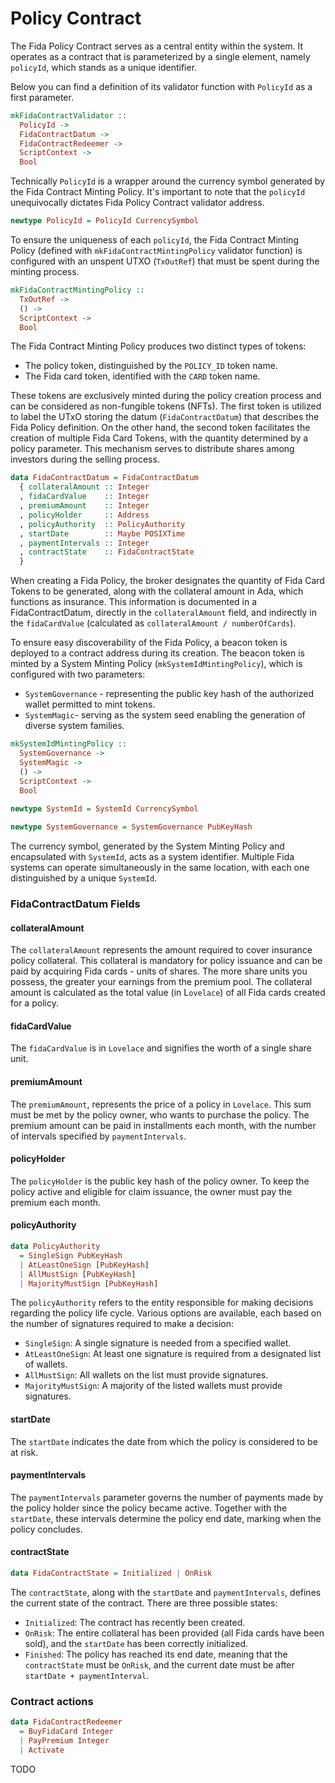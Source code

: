 # Policy Contract

The Fida Policy Contract serves as a central entity within the system. It operates as a contract that is parameterized by a single element, namely `policyId`, which stands as a unique identifier.

Below you can find a definition of its validator function with `PolicyId` as a first parameter.

```haskell
mkFidaContractValidator ::
  PolicyId ->
  FidaContractDatum ->
  FidaContractRedeemer ->
  ScriptContext ->
  Bool
```

Technically `PolicyId` is a wrapper around the currency symbol generated by the Fida Contract Minting Policy. It's important to note that the `policyId` unequivocally dictates Fida Policy Contract validator address.

```haskell
newtype PolicyId = PolicyId CurrencySymbol
```

To ensure the uniqueness of each `policyId`, the Fida Contract Minting Policy (defined with `mkFidaContractMintingPolicy` validator function) is configured with an unspent UTXO (`TxOutRef`) that must be spent during the minting process.&#x20;

```haskell
mkFidaContractMintingPolicy ::
  TxOutRef ->
  () ->
  ScriptContext ->
  Bool
```

The Fida Contract Minting Policy produces two distinct types of tokens:

* The policy token, distinguished by the `POLICY_ID` token name.
* The Fida card token, identified with the `CARD` token name.

These tokens are exclusively minted during the policy creation process and can be considered as non-fungible tokens (NFTs). The first token is utilized to label the UTxO storing the datum (`FidaContractDatum`) that describes the Fida Policy definition. On the other hand, the second token facilitates the creation of multiple Fida Card Tokens, with the quantity determined by a policy parameter. This mechanism serves to distribute shares among investors during the selling process.

```haskell
data FidaContractDatum = FidaContractDatum
  { collateralAmount :: Integer
  , fidaCardValue    :: Integer
  , premiumAmount    :: Integer
  , policyHolder     :: Address
  , policyAuthority  :: PolicyAuthority
  , startDate        :: Maybe POSIXTime
  , paymentIntervals :: Integer
  , contractState    :: FidaContractState
  }
```

When creating a Fida Policy, the broker designates the quantity of Fida Card Tokens to be generated, along with the collateral amount in Ada, which functions as insurance. This information is documented in a FidaContractDatum, directly in the `collateralAmount` field, and indirectly in the `fidaCardValue` (calculated as `collateralAmount / numberOfCards`).

To ensure easy discoverability of the Fida Policy, a beacon token is deployed to a contract address during its creation. The beacon token is minted by a System Minting Policy (`mkSystemIdMintingPolicy`), which is configured with two parameters:

* `SystemGovernance` - representing the public key hash of the authorized wallet permitted to mint tokens.
* `SystemMagic`- serving as the system seed enabling the generation of diverse system families.

```haskell
mkSystemIdMintingPolicy ::
  SystemGovernance ->
  SystemMagic ->
  () ->
  ScriptContext ->
  Bool
  
newtype SystemId = SystemId CurrencySymbol

newtype SystemGovernance = SystemGovernance PubKeyHash
```

The currency symbol, generated by the System Minting Policy and encapsulated with `SystemId`, acts as a system identifier. Multiple Fida systems can operate simultaneously in the same location, with each one distinguished by a unique `SystemId`.

### FidaContractDatum Fields

#### collateralAmount

The `collateralAmount` represents the amount required to cover insurance policy collateral. This collateral is mandatory for policy issuance and can be paid by acquiring Fida cards - units of shares. The more share units you possess, the greater your earnings from the premium pool. The collateral amount is calculated as the total value (in L`ovelace`) of all Fida cards created for a policy.

#### fidaCardValue

The `fidaCardValue` is in `Lovelace` and signifies the worth of a single share unit.

#### premiumAmount

The `premiumAmount`, represents the price of a policy in `Lovelace`. This sum must be met by the policy owner, who wants to purchase the policy. The premium amount can be paid in installments each month, with the number of intervals specified by `paymentIntervals`.

#### policyHolder

The `policyHolder` is the public key hash of the policy owner. To keep the policy active and eligible for claim issuance, the owner must pay the premium each month.

#### policyAuthority

```haskell
data PolicyAuthority
  = SingleSign PubKeyHash
  | AtLeastOneSign [PubKeyHash]
  | AllMustSign [PubKeyHash]
  | MajorityMustSign [PubKeyHash]
```

The `policyAuthority` refers to the entity responsible for making decisions regarding the policy life cycle. Various options are available, each based on the number of signatures required to make a decision:

* `SingleSign`: A single signature is needed from a specified wallet.
* `AtLeastOneSign`: At least one signature is required from a designated list of wallets.
* `AllMustSign`: All wallets on the list must provide signatures.
* `MajorityMustSign`: A majority of the listed wallets must provide signatures.

#### startDate

The `startDate` indicates the date from which the policy is considered to be at risk.

#### paymentIntervals

The `paymentIntervals` parameter governs the number of payments made by the policy holder since the policy became active. Together with the `startDate`, these intervals determine the policy end date, marking when the policy concludes.

#### contractState

```haskell
data FidaContractState = Initialized | OnRisk
```

The `contractState`, along with the `startDate` and `paymentIntervals`, defines the current state of the contract. There are three possible states:

* `Initialized`: The contract has recently been created.
* `OnRisk`: The entire collateral has been provided (all Fida cards have been sold), and the `startDate` has been correctly initialized.
* `Finished`: The policy has reached its end date, meaning that the `contractState` must be `OnRisk`, and the current date must be after `startDate + paymentInterval`.

### Contract actions

```haskell
data FidaContractRedeemer
  = BuyFidaCard Integer 
  | PayPremium Integer 
  | Activate
```

TODO

